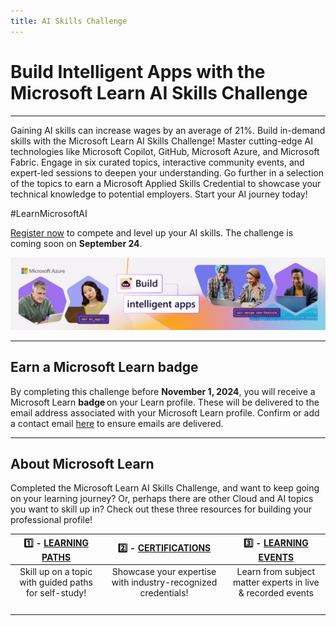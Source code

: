 ```yaml
---
title: AI Skills Challenge
---
```


# Build Intelligent Apps with the Microsoft Learn AI Skills Challenge

---

Gaining AI skills can increase wages by an average of 21%. Build in-demand skills with the Microsoft Learn AI Skills Challenge! Master cutting-edge AI technologies like Microsoft Copilot, GitHub, Microsoft Azure, and Microsoft Fabric. Engage in six curated topics, interactive community events, and expert-led sessions to deepen your understanding. Go further in a selection of the topics to earn a Microsoft Applied Skills Credential to showcase your technical knowledge to potential employers. Start your AI journey today!

#LearnMicrosoftAI  

[Register now](https://aka.ms/aiskillschallenge?ocid=biafy25h1_aiskillschallenge_webpage_azuremktg) to compete and level up your AI skills. The challenge is coming soon on **September 24**.

![Build intelligent apps](./../../../static/img/60-days-of-ia/60-days-of-ia-cloud-skills-banner.jpg)

---

## Earn a Microsoft Learn badge 

By completing this challenge before **November 1, 2024**, you will receive a Microsoft Learn **badge** on your Learn profile. These will be delivered to the email address associated with your Microsoft Learn profile. Confirm or add a contact email [here](https://learn.microsoft.com/users/me/settings?ocid=biafy25h1_aiskillschallenge_webpage_azuremktg) to ensure emails are delivered.

---

## About Microsoft Learn

Completed the Microsoft Learn AI Skills Challenge, and want to keep going on your learning journey? Or, perhaps there are other Cloud and AI topics you want to skill up in? Check out these three resources for building your professional profile!

| 1️⃣ - [**LEARNING PATHS**](https://docs.microsoft.com/learn/browse/?ocid=biafy25h1_aiskillschallenge_webpage_azuremktg) | 2️⃣ - [**CERTIFICATIONS**](https://docs.microsoft.com/learn/certifications/?ocid=biafy25h1_aiskillschallenge_webpage_azuremktg) | 3️⃣ - [**LEARNING EVENTS**](https://docs.microsoft.com/events/?ocid=biafy25h1_aiskillschallenge_webpage_azuremktg)|
|:---:|:---:|:---:|
| Skill up on a topic with guided paths for self-study!| Showcase your expertise with industry-recognized credentials!| Learn from subject matter experts in live & recorded events|
| <img alt="" role="presentation" src="https://docs.microsoft.com/learn/media/topics/cards/icon-card_learningpath_light.png" /> |  <img alt="" role="presentation" src="https://docs.microsoft.com/learn/media/topics/cards/icon-card_certification_light.png" />  | <img alt="" role="presentation" src="https://docs.microsoft.com/learn/media/topics/cards/icon-card_learnvideo_light.png" />  |

